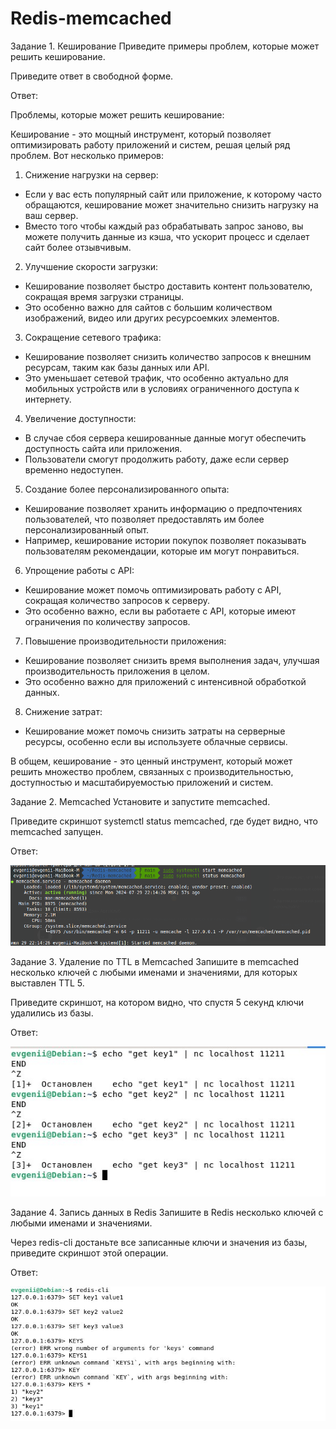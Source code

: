 # Redis-memcached

Задание 1. Кеширование
Приведите примеры проблем, которые может решить кеширование.

Приведите ответ в свободной форме.

Ответ:

Проблемы, которые может решить кеширование:

Кеширование - это мощный инструмент, который позволяет оптимизировать работу приложений и систем, решая целый ряд проблем. Вот несколько примеров:

1. Снижение нагрузки на сервер:
- Если у вас есть популярный сайт или приложение, к которому часто обращаются, кеширование может значительно снизить нагрузку на ваш сервер. 
- Вместо того чтобы каждый раз обрабатывать запрос заново, вы можете получить данные из кэша, что ускорит процесс и сделает сайт более отзывчивым.

2. Улучшение скорости загрузки:
- Кеширование позволяет быстро доставить контент пользователю, сокращая время загрузки страницы.
- Это особенно важно для сайтов с большим количеством изображений, видео или других ресурсоемких элементов.

3. Сокращение сетевого трафика:
- Кеширование позволяет снизить количество запросов к внешним ресурсам, таким как базы данных или API.
- Это уменьшает сетевой трафик, что особенно актуально для мобильных устройств или в условиях ограниченного доступа к интернету.

4. Увеличение доступности:
- В случае сбоя сервера кешированные данные могут обеспечить доступность сайта или приложения. 
- Пользователи смогут продолжить работу, даже если сервер временно недоступен.

5. Создание более персонализированного опыта:
- Кеширование позволяет хранить информацию о предпочтениях пользователей, что позволяет предоставлять им более персонализированный опыт.
- Например, кеширование истории покупок позволяет показывать пользователям рекомендации, которые им могут понравиться.

6. Упрощение работы с API:
- Кеширование может помочь оптимизировать работу с API, сокращая количество запросов к серверу. 
- Это особенно важно, если вы работаете с API, которые имеют ограничения по количеству запросов.

7. Повышение производительности приложения:
- Кеширование позволяет снизить время выполнения задач, улучшая производительность приложения в целом.
- Это особенно важно для приложений с интенсивной обработкой данных.

8. Снижение затрат:
- Кеширование может помочь снизить затраты на серверные ресурсы, особенно если вы используете облачные сервисы.

В общем, кеширование - это ценный инструмент, который может решить множество проблем, связанных с производительностью, доступностью и масштабируемостью приложений и систем.

Задание 2. Memcached
Установите и запустите memcached.

Приведите скриншот systemctl status memcached, где будет видно, что memcached запущен.

Ответ:

![1](https://github.com/Evgenii199130/Redis-memcached/blob/main/img/22-16-22.png)

Задание 3. Удаление по TTL в Memcached
Запишите в memcached несколько ключей с любыми именами и значениями, для которых выставлен TTL 5.

Приведите скриншот, на котором видно, что спустя 5 секунд ключи удалились из базы.

Ответ:


![1](https://github.com/Evgenii199130/Redis-memcached/blob/main/img/photo_2024-07-31_21-47-32.jpg)


Задание 4. Запись данных в Redis
Запишите в Redis несколько ключей с любыми именами и значениями.

Через redis-cli достаньте все записанные ключи и значения из базы, приведите скриншот этой операции.

Ответ:

![1](https://github.com/Evgenii199130/Redis-memcached/blob/main/img/photo_2024-08-01_18-38-00.jpg?raw=true)
